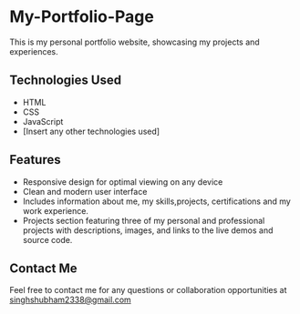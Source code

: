 # My-Portfolio-Page

This is my personal portfolio website, showcasing my projects and experiences.

## Technologies Used

- HTML
- CSS
- JavaScript
- [Insert any other technologies used]

## Features

- Responsive design for optimal viewing on any device
- Clean and modern user interface
- Includes information about me, my skills,projects, certifications and my work experience.
- Projects section featuring three of my personal and professional projects with descriptions, images, and links to the live demos and source code.



## Contact Me

Feel free to contact me for any questions or collaboration opportunities at singhshubham2338@gmail.com


